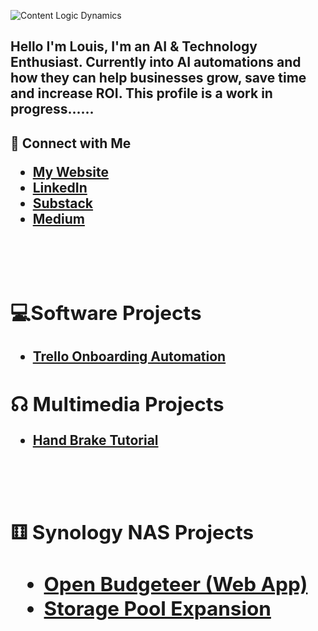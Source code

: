 ![Content Logic Dynamics](https://imgur.com/ZEGMIkU.png)

<h2>Hello I'm Louis, I'm an AI & Technology Enthusiast. Currently into AI automations and how they can help businesses grow, save time and increase ROI. This profile is a work in progress......</h2>

<h2>🤳 Connect with Me 

 -  <b>[My Website](https://contentlogicdynamics.tech/) 
 -  <b>[LinkedIn](https://www.linkedin.com/in/louisperez1978/)
 -  <b>[Substack](https://substack.com/@presicion25/)
 -  <b>[Medium](https://medium.com/@presicion25/)
 <br />
 <br />


<h2>💻Software Projects</h2>

- [Trello Onboarding Automation](https://github.com/presicion25/trello-onboarding-automation/tree/main)


<h2>&#9738; Multimedia Projects</h2>

  -  [Hand Brake Tutorial](https://github.com/presicion25/Hand-Brake)
 <br />
 <br />

<h2>&#9861; Synology NAS Projects<h2/>
  
  - [Open Budgeteer (Web App)](https://github.com/presicion25/open-budgeteer)
  - [Storage Pool Expansion](https://github.com/presicion25/Synology-Storage-Pool-Drive-Addition)
  <br />
  <br />
  
